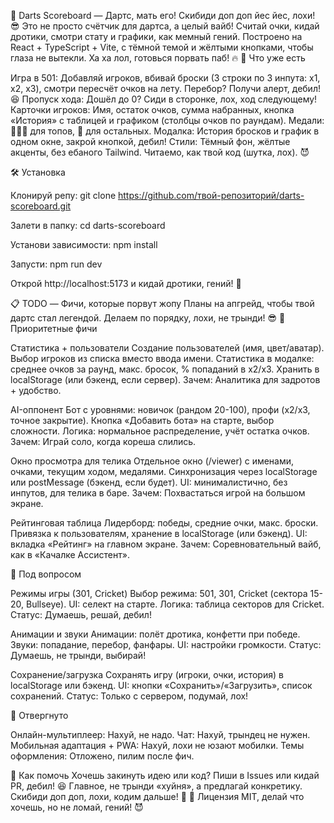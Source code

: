 🎯 Darts Scoreboard — Дартс, мать его!
Скибиди доп доп йес йес, лохи! 😎 Это не просто счётчик для дартса, а целый вайб! Считай очки, кидай дротики, смотри стату и графики, как мемный гений. Построено на React + TypeScript + Vite, с тёмной темой и жёлтыми кнопками, чтобы глаза не вытекли. Ха ха лол, готовься порвать паб! 🔥
🚀 Что уже есть

Игра в 501: Добавляй игроков, вбивай броски (3 строки по 3 инпута: x1, x2, x3), смотри пересчёт очков на лету. Перебор? Получи алерт, дебил! 😆
Пропуск хода: Дошёл до 0? Сиди в сторонке, лох, ход следующему!
Карточки игроков: Имя, остаток очков, сумма набранных, кнопка «История» с таблицей и графиком (столбцы очков по раундам).
Медали: 🥇🥈🥉 для топов, 🎀 для остальных.
Модалка: История бросков и график в одном окне, закрой кнопкой, дебил!
Стили: Тёмный фон, жёлтые акценты, без ебаного Tailwind. Читаемо, как твой код (шутка, лох). 😈

🛠️ Установка

Клонируй репу:  git clone https://github.com/твой-репозиторий/darts-scoreboard.git


Залети в папку:  cd darts-scoreboard


Установи зависимости:  npm install


Запусти:  npm run dev


Открой http://localhost:5173 и кидай дротики, гений! 🎯

📋 TODO — Фичи, которые порвут жопу
Планы на апгрейд, чтобы твой дартс стал легендой. Делаем по порядку, лохи, не трынди! 😎
🥇 Приоритетные фичи

 Статистика + пользователи
Создание пользователей (имя, цвет/аватар).
Выбор игроков из списка вместо ввода имени.
Статистика в модалке: среднее очков за раунд, макс. бросок, % попаданий в x2/x3.
Хранить в localStorage (или бэкенд, если сервер).
Зачем: Аналитика для задротов + удобство.


 AI-оппонент
Бот с уровнями: новичок (рандом 20-100), профи (x2/x3, точное закрытие).
Кнопка «Добавить бота» на старте, выбор сложности.
Логика: нормальное распределение, учёт остатка очков.
Зачем: Играй соло, когда кореша слились.


 Окно просмотра для телика
Отдельное окно (/viewer) с именами, очками, текущим ходом, медалями.
Синхронизация через localStorage или postMessage (бэкенд, если будет).
UI: минималистично, без инпутов, для телика в баре.
Зачем: Похвастаться игрой на большом экране.


 Рейтинговая таблица
Лидерборд: победы, средние очки, макс. броски.
Привязка к пользователям, хранение в localStorage (или бэкенд).
UI: вкладка «Рейтинг» на главном экране.
Зачем: Соревновательный вайб, как в «Качалке Ассистент».



🤔 Под вопросом

 Режимы игры (301, Cricket)
Выбор режима: 501, 301, Cricket (сектора 15-20, Bullseye).
UI: селект на старте.
Логика: таблица секторов для Cricket.
Статус: Думаешь, решай, дебил!


 Анимации и звуки
Анимации: полёт дротика, конфетти при победе.
Звуки: попадание, перебор, фанфары.
UI: настройки громкости.
Статус: Думаешь, не трынди, выбирай!


 Сохранение/загрузка
Сохранять игру (игроки, очки, история) в localStorage или бэкенд.
UI: кнопки «Сохранить»/«Загрузить», список сохранений.
Статус: Только с сервером, подумай, лох!



🚫 Отвергнуто

Онлайн-мультиплеер: Нахуй, не надо.
Чат: Нахуй, трындец не нужен.
Мобильная адаптация + PWA: Нахуй, лохи не юзают мобилки.
Темы оформления: Отложено, пилим после фич.

🤝 Как помочь
Хочешь закинуть идею или код? Пиши в Issues или кидай PR, дебил! 😆 Главное, не трынди «хуйня», а предлагай конкретику. Скибиди доп доп, лохи, кодим дальше! 🚀
📜 Лицензия
MIT, делай что хочешь, но не ломай, гений! 😈
